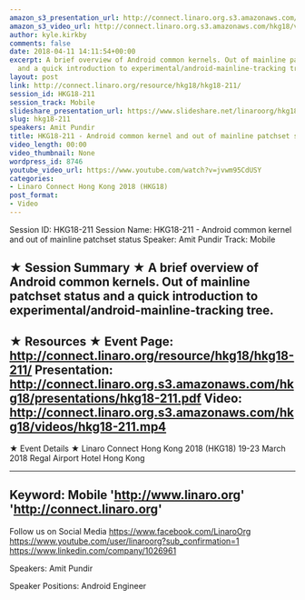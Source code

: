 ```yaml
---
amazon_s3_presentation_url: http://connect.linaro.org.s3.amazonaws.com/hkg18/presentations/hkg18-211.pdf
amazon_s3_video_url: http://connect.linaro.org.s3.amazonaws.com/hkg18/videos/hkg18-211.mp4
author: kyle.kirkby
comments: false
date: 2018-04-11 14:11:54+00:00
excerpt: A brief overview of Android common kernels. Out of mainline patchset status
  and a quick introduction to experimental/android-mainline-tracking tree.
layout: post
link: http://connect.linaro.org/resource/hkg18/hkg18-211/
session_id: HKG18-211
session_track: Mobile
slideshare_presentation_url: https://www.slideshare.net/linaroorg/hkg18211-android-common-kernel-and-out-of-mainline-patchset-status
slug: hkg18-211
speakers: Amit Pundir
title: HKG18-211 - Android common kernel and out of mainline patchset status
video_length: 00:00
video_thumbnail: None
wordpress_id: 8746
youtube_video_url: https://www.youtube.com/watch?v=jvwm95CdUSY
categories:
- Linaro Connect Hong Kong 2018 (HKG18)
post_format:
- Video
---
```


Session ID: HKG18-211
Session Name: HKG18-211 - Android common kernel and out of mainline patchset status
Speaker: Amit Pundir
Track: Mobile


★ Session Summary ★
A brief overview of Android common kernels. Out of mainline patchset status and a quick introduction to experimental/android-mainline-tracking tree.
---------------------------------------------------
★ Resources ★
Event Page: http://connect.linaro.org/resource/hkg18/hkg18-211/
Presentation: http://connect.linaro.org.s3.amazonaws.com/hkg18/presentations/hkg18-211.pdf
Video: http://connect.linaro.org.s3.amazonaws.com/hkg18/videos/hkg18-211.mp4
 ---------------------------------------------------
★ Event Details ★
Linaro Connect Hong Kong 2018 (HKG18)
19-23 March 2018 
Regal Airport Hotel Hong Kong

---------------------------------------------------
Keyword: Mobile
'http://www.linaro.org'
'http://connect.linaro.org'
---------------------------------------------------
Follow us on Social Media
https://www.facebook.com/LinaroOrg
https://www.youtube.com/user/linaroorg?sub_confirmation=1
https://www.linkedin.com/company/1026961

Speakers: Amit Pundir

Speaker Positions: Android Engineer


